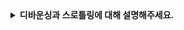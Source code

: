 <details>
  <summary><strong>디바운싱과 스로틀링에 대해 설명해주세요.</strong></summary>

<br>

# 디바운싱(Debouncing) vs 스로틀링(Throttling)

디바운싱과 스로틀링은 **이벤트 핸들링 최적화 기법**으로, 사용자의 입력이나 스크롤과 같은 빈번한 이벤트 발생 시 **성능을 최적화**하기 위해 사용됩니다.

---

## ✅ 개념 정리

| 개념           | 디바운싱 (Debouncing)                     | 스로틀링 (Throttling)                      |
| -------------- | ----------------------------------------- | ------------------------------------------ |
| 동작 방식      | **연속된 이벤트 중 마지막 이벤트만 실행** | **일정 시간마다 한 번씩 실행**             |
| 실행 조건      | 일정 시간 동안 추가 이벤트가 없을 때 실행 | 지정된 간격마다 실행                       |
| 주요 활용 예시 | 검색 자동완성, 창 크기 조절 이벤트        | 스크롤 이벤트, 마우스 이동, 버튼 연타 방지 |

---

## ✅ 디바운싱(Debouncing)

- **일정 시간(delay) 동안 추가 이벤트가 발생하지 않으면 실행**
- 이벤트가 연속적으로 발생하면 계속 초기화되며 실행이 지연됨
- 사용자가 입력을 멈춘 후 특정 시간이 지나면 실행됨
- 사용 예시
  - 검색창 자동완성 (입력이 끝난 후 서버 요청)
  - 창 크기 조절 후 최종 크기에 맞춰 이벤트 실행

---

## ✅ 스로틀링(Throttling)

- **일정 시간마다 이벤트가 한 번만 실행되도록 제한**
- 일정 주기마다 이벤트가 실행되므로, 실행 횟수가 제한됨
- 이벤트가 너무 자주 실행되지 않도록 제어 가능
- 사용 예시
  - 스크롤 이벤트 (일정 간격마다 실행하여 성능 최적화)
  - 버튼 연타 방지 (클릭을 일정 간격으로 제한)

---

## ✅ 결론

- **디바운싱**: 연속된 입력을 방지하고 **마지막 이벤트만 실행** (입력 필드 최적화)
- **스로틀링**: 이벤트 실행 빈도를 제한하여 **지정된 간격마다 실행** (스크롤, 마우스 이동 최적화)

</details>
